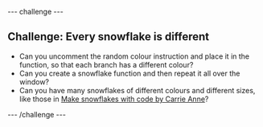 --- challenge ---

## Challenge: Every snowflake is different

- Can you uncomment the random colour instruction and place it in the function, so that each branch has a different colour?
- Can you create a snowflake function and then repeat it all over the window?
- Can you have many snowflakes of different colours and different sizes, like those in [Make snowflakes with code by Carrie Anne](https://www.youtube.com/watch?v=DHmeX7YTHBY)?

--- /challenge ---
